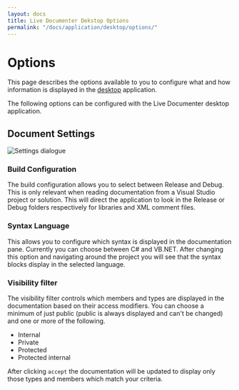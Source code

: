 ```yaml
---
layout: docs
title: Live Documenter Dekstop Options
permalink: "/docs/application/desktop/options/"
---
```


# Options

This page describes the options available to you to configure what and how information is displayed
in the [desktop](/docs/application/desktop/) application.

The following options can be configured with the Live Documenter desktop application.

## Document Settings

<div class="row justify-content-center p-3">
    <img class="fluid-img" src="/assets/images/documentation/ld-settings.png" alt="Settings dialogue" />
</div>

### Build Configuration

The build configuration allows you to select between Release and Debug. This is only relevant when 
reading documentation from a Visual Studio project or solution. This will direct the application to 
look in the Release or Debug folders respectively for libraries and XML comment files.

### Syntax Language

This allows you to configure which syntax is displayed in the documentation pane. Currently you can 
choose between C# and VB.NET. After changing this option and navigating around the project you will 
see that the syntax blocks display in the selected language.

### Visibility filter

The visibility filter controls which members and types are displayed in the documentation based on 
their access modifiers. You can choose a minimum of just public (public is always displayed and 
can't be changed) and one or more of the following.

* Internal
* Private
* Protected
* Protected internal

After clicking `accept` the documentation will be updated to display only those types and members 
which match your criteria.